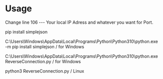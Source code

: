 # Usage

Change line 106 --- Your local IP Adress and whatever you want for Port.

pip install simplejson

C:\Users\Windows\AppData\Local\Programs\Python\Python310\python.exe -m pip install simplejson / for Windows

C:\Users\Windows\AppData\Local\Programs\Python\Python310\python.exe ReverseConnection.py / for Windows

python3 ReverseConnection.py / Linux
